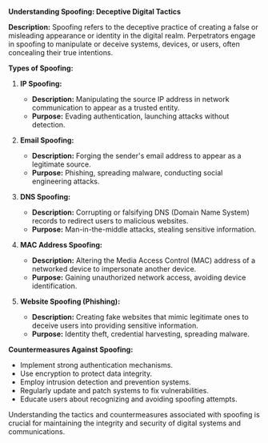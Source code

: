 **Understanding Spoofing: Deceptive Digital Tactics**

**Description:**
Spoofing refers to the deceptive practice of creating a false or misleading appearance or identity in the digital realm. Perpetrators engage in spoofing to manipulate or deceive systems, devices, or users, often concealing their true intentions.

**Types of Spoofing:**

1. **IP Spoofing:**
   - **Description:** Manipulating the source IP address in network communication to appear as a trusted entity.
   - **Purpose:** Evading authentication, launching attacks without detection.

2. **Email Spoofing:**
   - **Description:** Forging the sender's email address to appear as a legitimate source.
   - **Purpose:** Phishing, spreading malware, conducting social engineering attacks.

3. **DNS Spoofing:**
   - **Description:** Corrupting or falsifying DNS (Domain Name System) records to redirect users to malicious websites.
   - **Purpose:** Man-in-the-middle attacks, stealing sensitive information.

4. **MAC Address Spoofing:**
   - **Description:** Altering the Media Access Control (MAC) address of a networked device to impersonate another device.
   - **Purpose:** Gaining unauthorized network access, avoiding device identification.

5. **Website Spoofing (Phishing):**
   - **Description:** Creating fake websites that mimic legitimate ones to deceive users into providing sensitive information.
   - **Purpose:** Identity theft, credential harvesting, spreading malware.

**Countermeasures Against Spoofing:**
- Implement strong authentication mechanisms.
- Use encryption to protect data integrity.
- Employ intrusion detection and prevention systems.
- Regularly update and patch systems to fix vulnerabilities.
- Educate users about recognizing and avoiding spoofing attempts.

Understanding the tactics and countermeasures associated with spoofing is crucial for maintaining the integrity and security of digital systems and communications.